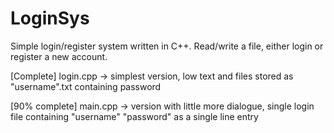 # LoginSys

Simple login/register system written in C++. Read/write a file, either login or register a new account.

[Complete] login.cpp -> simplest version, low text and files stored as "username".txt containing password

[90% complete] main.cpp -> version with little more dialogue, single login file containing "username" "password" as a single line entry
